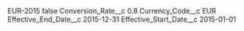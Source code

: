 <?xml version="1.0" encoding="UTF-8"?>
<CustomMetadata xmlns="http://soap.sforce.com/2006/04/metadata" xmlns:xsi="http://www.w3.org/2001/XMLSchema-instance" xmlns:xsd="http://www.w3.org/2001/XMLSchema">
    <label>EUR-2015</label>
    <protected>false</protected>
    <values>
        <field>Conversion_Rate__c</field>
        <value xsi:type="xsd:double">0.8</value>
    </values>
    <values>
        <field>Currency_Code__c</field>
        <value xsi:type="xsd:string">EUR</value>
    </values>
    <values>
        <field>Effective_End_Date__c</field>
        <value xsi:type="xsd:date">2015-12-31</value>
    </values>
    <values>
        <field>Effective_Start_Date__c</field>
        <value xsi:type="xsd:date">2015-01-01</value>
    </values>
</CustomMetadata>
